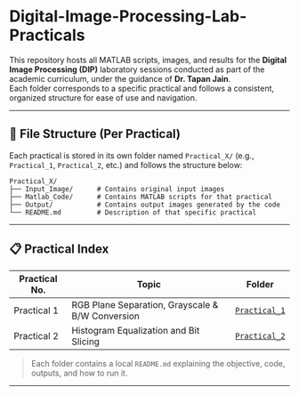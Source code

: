 # Digital-Image-Processing-Lab-Practicals




This repository hosts all MATLAB scripts, images, and results for the **Digital Image Processing (DIP)** laboratory sessions conducted as part of the academic curriculum, under the guidance of **Dr. Tapan Jain**.  
Each folder corresponds to a specific practical and follows a consistent, organized structure for ease of use and navigation.

---

## 📂 File Structure (Per Practical)

Each practical is stored in its own folder named `Practical_X/` (e.g., `Practical_1`, `Practical_2`, etc.) and follows the structure below:

```text
Practical_X/
├── Input_Image/      # Contains original input images
├── Matlab_Code/      # Contains MATLAB scripts for that practical
├── Output/           # Contains output images generated by the code
└── README.md         # Description of that specific practical

```
---

## 📋 Practical Index

| Practical No. | Topic                                             | Folder                         |
|---------------|---------------------------------------------------|--------------------------------|
| Practical 1   | RGB Plane Separation, Grayscale & B/W Conversion  | [`Practical_1`](./Practical_1) |
| Practical 2   | Histogram Equalization and Bit Slicing            | [`Practical_2`](./Practical_2) |


> Each folder contains a local `README.md` explaining the objective, code, outputs, and how to run it.

---


